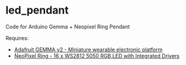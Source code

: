 # led_pendant
Code for Arduino Gemma + Neopixel Ring Pendant

Requires:
* [Adafruit GEMMA v2 - Miniature wearable electronic platform][ada_gemma]
* [NeoPixel Ring - 16 x WS2812 5050 RGB LED with Integrated Drivers][led_ring]

[ada_gemma]: https://www.adafruit.com/product/1222
[led_ring]: https://www.adafruit.com/products/1463
